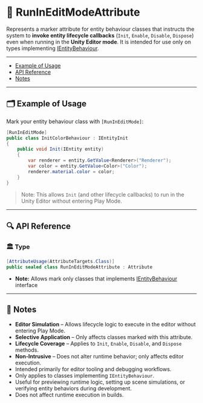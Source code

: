 # 🧩️ RunInEditModeAttribute

Represents a marker attribute for entity behaviour classes that instructs the system to **invoke entity lifecycle
callbacks** (`Init`, `Enable`, `Disable`, `Dispose`) even when running in the **Unity Editor mode**. It is intended for
use only on types implementing [IEntityBehaviour](../Behaviours/IEntityBehaviour.md).

---

- [Example of Usage](#-example-of-usage)
- [API Reference](#-api-reference)
- [Notes](#-notes)

---

## 🗂 Example of Usage

Mark your entity behaviour class with `[RunInEditMode]`:

```csharp
[RunInEditMode]
public class InitColorBehaviour : IEntityInit
{
    public void Init(IEntity entity)
    {
        var renderer = entity.GetValue<Renderer>("Renderer");
        var color = entity.GetValue<Color>("Color");
        renderer.material.color = color;
    }
}
```

> Note: This allows `Init` (and other lifecycle callbacks) to run in the Unity Editor without entering Play Mode.

---

## 🔍 API Reference

### 🏛️ Type

```csharp
[AttributeUsage(AttributeTargets.Class)]
public sealed class RunInEditModeAttribute : Attribute
```
- **Note:** Allows mark only classes that implements [IEntityBehaviour](../Behaviours/IEntityBehaviour.md) interface

---

## 📝 Notes

- **Editor Simulation** – Allows lifecycle logic to execute in the editor without entering Play Mode.
- **Selective Application** – Only affects classes marked with this attribute.
- **Lifecycle Coverage** – Applies to `Init`, `Enable`, `Disable`, and `Dispose` methods.
- **Non-Intrusive** – Does not alter runtime behavior; only affects editor execution.
- Intended primarily for editor tooling and debugging workflows.
- Only applies to classes implementing `IEntityBehaviour`.
- Useful for previewing runtime logic, setting up scene simulations, or verifying entity behaviors during development.
- Does not affect runtime execution in builds.